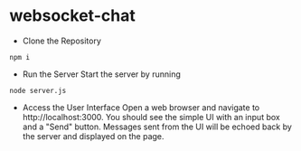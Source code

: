 # websocket-chat
- Clone the Repository
```
npm i
 ```

- Run the Server
Start the server by running
```
node server.js
```

- Access the User Interface
Open a web browser and navigate to http://localhost:3000. You should see the simple UI with an input box and a "Send" button. Messages sent from the UI will be echoed back by the server and displayed on the page.
